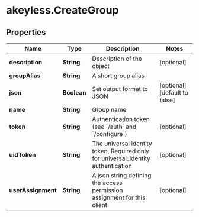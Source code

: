 # akeyless.CreateGroup

## Properties

Name | Type | Description | Notes
------------ | ------------- | ------------- | -------------
**description** | **String** | Description of the object | [optional] 
**groupAlias** | **String** | A short group alias | 
**json** | **Boolean** | Set output format to JSON | [optional] [default to false]
**name** | **String** | Group name | 
**token** | **String** | Authentication token (see &#x60;/auth&#x60; and &#x60;/configure&#x60;) | [optional] 
**uidToken** | **String** | The universal identity token, Required only for universal_identity authentication | [optional] 
**userAssignment** | **String** | A json string defining the access permission assignment for this client | [optional] 



